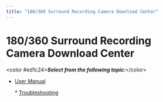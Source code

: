 ```yaml
---
title: "180/360 Surround Recording Camera Download Center"
---
```

# 180/360 Surround Recording Camera Download Center

\<color #ed1c24>***Select from the following topic:***\</color>

-   [User Manual](/rosco/product/180_360_surround_cameras/user_manual)  
    \* [Troubleshooting](/rosco/product/180_360_surround_cameras/troubleshooting)
